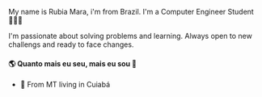 
My name is Rubia Mara, i'm from Brazil. I'm a Computer Engineer Student 👩🏽‍💻 

I'm passionate about solving problems and learning. Always open to new challengs and ready to face changes.

#### 🌎 Quanto mais eu seu, mais eu sou 🧠

- 📍 From MT living in Cuiabá
